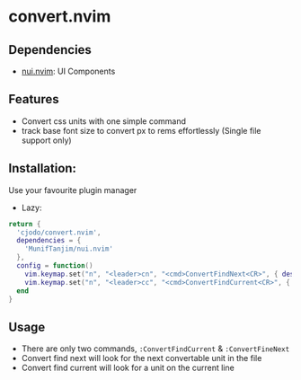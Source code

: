 # convert.nvim

## Dependencies
- [nui.nvim](https://github.com/MunifTanjim/nui.nvim): UI Components

## Features
- Convert css units with one simple command
- track base font size to convert px to rems effortlessly (Single file support only)

## Installation: 
Use your favourite plugin manager

- Lazy: 
```lua
return {
  'cjodo/convert.nvim',
  dependencies = {
    'MunifTanjim/nui.nvim'
  },
  config = function()
    vim.keymap.set("n", "<leader>cn", "<cmd>ConvertFindNext<CR>", { desc = "Find next convertable unit" })
    vim.keymap.set("n", "<leader>cc", "<cmd>ConvertFindCurrent<CR>", { desc = "Find convertable unit in current line" })
  end
}
```

## Usage

- There are only two commands, ```:ConvertFindCurrent``` & ```:ConvertFineNext```
- Convert find next will look for the next convertable unit in the file
- Convert find current will look for a unit on the current line
